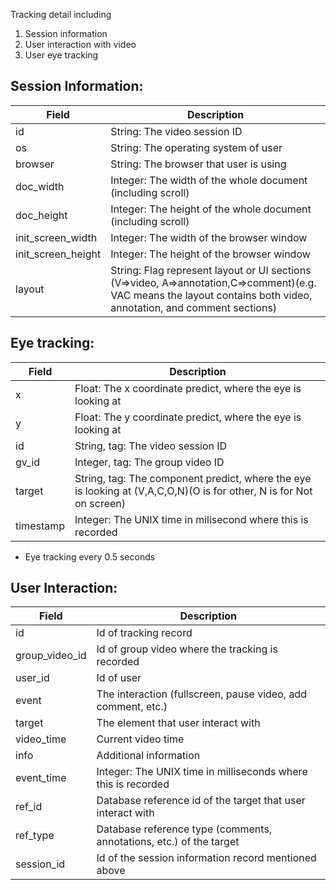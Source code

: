 Tracking detail including
1. Session information
2. User interaction with video
3. User eye tracking

## Session Information:
| Field | Description | 
|----------|----------|
| id    |  String: The video session ID     | 
| os    |  String: The operating system of user     | 
| browser    |  String: The browser that user is using     | 
| doc_width    | Integer: The width of the whole document (including scroll)     | 
| doc_height    | Integer: The height of the whole document (including scroll)     | 
| init_screen_width    | Integer: The width of the browser window     | 
| init_screen_height    | Integer: The height of the browser window     | 
| layout    | String: Flag represent layout or UI sections (V=>video, A=>annotation,C=>comment)(e.g. VAC means the layout contains both video, annotation, and comment sections)     |

## Eye tracking:
| Field | Description | 
|----------|----------|
| x    |  Float: The x coordinate predict, where the eye is looking at     | 
| y    |  Float: The y coordinate predict, where the eye is looking at     | 
| id    | String, tag: The video session ID     | 
| gv_id    | Integer, tag: The group video ID     | 
| target    | String, tag: The component predict, where the eye is looking at (V,A,C,O,N)(O  is for other, N is for Not on screen)     | 
| timestamp    |  Integer: The UNIX time in milisecond where this is recorded    |

- Eye tracking every 0.5 seconds

## User Interaction:
| Field          | Description                                                                 |
|----------------|-----------------------------------------------------------------------------|
| id             | Id of tracking record                                                       |
| group_video_id | Id of group video where the tracking is recorded                            |
| user_id        | Id of user                                                                  |
| event          | The interaction (fullscreen, pause video, add comment, etc.)                |
| target         | The element that user interact with                                         |
| video_time     | Current video time                                                          |
| info           | Additional information                                                      |
| event_time     | Integer: The UNIX time in milliseconds where this is recorded               |
| ref_id         | Database reference id of the target that user interact with                 |
| ref_type       | Database reference type (comments, annotations, etc.) of the target         |
| session_id     | Id of the session information record mentioned above                        |
